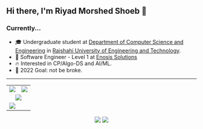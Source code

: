 <h2><strong>Hi there, I'm Riyad Morshed Shoeb 👋</strong></h2>

<h3><strong>Currently...</strong></h3>
<ul>
    <li>🎓 Undergraduate student at <a href="https://www.cse.ruet.ac.bd/">Department of Computer Science and Engineering</a> in <a href="https://www.ruet.ac.bd">Rajshahi University of Engineering and Technology</a>.</li>
    <li>💼 Software Engineer - Level 1 at <a href="https://www.enosisbd.com/">Enosis Solutions</a></li>
    <li>🔥 Interested in CP/Algo-DS and AI/ML.</li>
    <li>🥅 2022 Goal: not be broke.</li>
</ul>
<!--
<li>🌱 working on Defense against Trojan attacks on text classification models (Neural Networks).</li>
    
- 👯 I’m looking to collaborate on ...
- 🤔 I’m looking for help with...
- 💬 Ask me about ... 
- 🔭👯
-->

<h3><img  src="https://img.icons8.com/external-ddara-flat-ddara/24/000000/external-mailbox-christmas-ddara-flat-ddara-2.png"/> <strong>Reach me out!</strong></h3>
<a href="mailto:rmshoebne14@gmail.com"><img src="https://img.shields.io/badge/rmshoebne14-c9231a?logo=gmail&logoColor=white&" alt="rmshoebne14@gmail.com"/></a>
<a href="https://linkedin.com/in/rmshoeb"><img src="https://img.shields.io/badge/rmshoeb-1589FF?logo=linkedin&logoColor=white" alt="rmshoeb | Linkedin"/></a>
<a href="https://facebook.com/rmShoeb14"><img src="https://img.shields.io/badge/R.M. Shoeb-1877F2?logo=facebook&logoColor=white" alt="R.M. Shoeb | Facebook"/></a>
<a href="https://t.me/rmShoeb"><img src="https://img.shields.io/badge/rmShoeb-0a49c7?logo=telegram&logoColor=white"></a>
<a href="#"><img src="https://img.shields.io/badge/9016-rmShoeb-5865F2?logo=discord&logoColor=white"></a>

<h3><strong>Languages and Tools</strong></h3>

<img src="https://img.icons8.com/color/30/000000/html-5.png"/>&nbsp;
<img src="https://img.icons8.com/color/30/000000/c-programming.png"/>&nbsp;
<img src="https://img.icons8.com/color/30/000000/c-plus-plus-logo.png"/>&nbsp;
<img src="https://img.icons8.com/color/30/000000/python.png"/>&nbsp;
<img src="https://img.icons8.com/nolan/30/java-coffee-cup-logo.png"/>&nbsp;
<img src="https://img.icons8.com/offices/30/000000/php-logo.png"/>&nbsp;
<img src="https://img.icons8.com/color/30/000000/mysql-logo.png"/>&nbsp;
<img src="https://img.icons8.com/color/30/000000/git.png"/>&nbsp;
<img src="https://img.icons8.com/fluency-systems-regular/30/000000/console.png"/>&nbsp;
<img src="https://img.icons8.com/color/30/000000/visual-studio-code-2019.png"/>&nbsp;
<img src="https://img.icons8.com/color/30/000000/linux--v1.png"/>&nbsp;
<!--
<img src="https://img.icons8.com/color/30/000000/css3.png"/>
<img src="https://img.icons8.com/ios-filled/30/000000/github.png" />
-->

<hr>

<table>
    <tr>
        <td><img src="https://github-profile-summary-cards.vercel.app/api/cards/profile-details?username=rmShoeb&theme=vue"></td>
        <td><img src="https://github-readme-streak-stats.herokuapp.com/?user=rmShoeb"></td>
    </tr>
    <tr align="center">
        <td colspan="2"><img src="https://github-profile-trophy.vercel.app/?username=rmShoeb"></td>
    </tr>
    <tr>
        <td colspan="2"><img  src="https://activity-graph.herokuapp.com/graph?username=rmShoeb&theme=react-dark"></td>
    </tr>
</table>

<p align="center">
<a href="https://rmshoeb.github.io/"><img src="https://img.shields.io/badge/rmshoeb.github.io-EFFEEF?logo=About.me&logoColor=black"></a>
<img src="https://komarev.com/ghpvc/?username=rmShoeb"/>
</p>

<!-- 
badges
https://hendrasob.github.io/badges/
https://github.com/alexandresanlim/Badges4-README.md-Profile
-->
